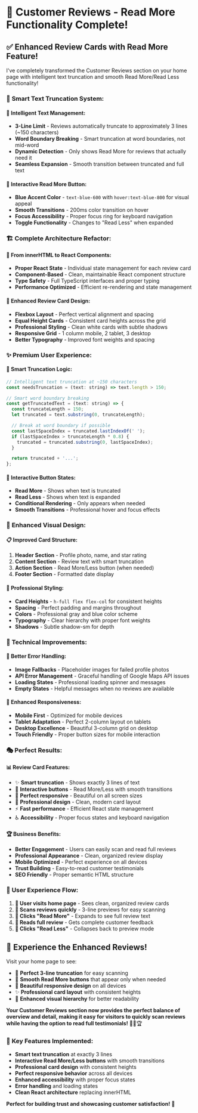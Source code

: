 # 🎯 Customer Reviews - Read More Functionality Complete!

## ✅ **Enhanced Review Cards with Read More Feature!**

I've completely transformed the Customer Reviews section on your home page with intelligent text truncation and smooth Read More/Read Less functionality!

### 🎨 **Smart Text Truncation System:**

#### **📏 Intelligent Text Management:**

- **3-Line Limit** - Reviews automatically truncate to approximately 3 lines (~150 characters)
- **Word Boundary Breaking** - Smart truncation at word boundaries, not mid-word
- **Dynamic Detection** - Only shows Read More for reviews that actually need it
- **Seamless Expansion** - Smooth transition between truncated and full text

#### **🔘 Interactive Read More Button:**

- **Blue Accent Color** - `text-blue-600` with `hover:text-blue-800` for visual appeal
- **Smooth Transitions** - 200ms color transition on hover
- **Focus Accessibility** - Proper focus ring for keyboard navigation
- **Toggle Functionality** - Changes to "Read Less" when expanded

### 🏗️ **Complete Architecture Refactor:**

#### **🔄 From innerHTML to React Components:**

- **Proper React State** - Individual state management for each review card
- **Component-Based** - Clean, maintainable React component structure
- **Type Safety** - Full TypeScript interfaces and proper typing
- **Performance Optimized** - Efficient re-rendering and state management

#### **📱 Enhanced Review Card Design:**

- **Flexbox Layout** - Perfect vertical alignment and spacing
- **Equal Height Cards** - Consistent card heights across the grid
- **Professional Styling** - Clean white cards with subtle shadows
- **Responsive Grid** - 1 column mobile, 2 tablet, 3 desktop
- **Better Typography** - Improved font weights and spacing

### ✨ **Premium User Experience:**

#### **🎯 Smart Truncation Logic:**

```javascript
// Intelligent text truncation at ~150 characters
const needsTruncation = (text: string) => text.length > 150;

// Smart word boundary breaking
const getTruncatedText = (text: string) => {
  const truncateLength = 150;
  let truncated = text.substring(0, truncateLength);

  // Break at word boundary if possible
  const lastSpaceIndex = truncated.lastIndexOf(' ');
  if (lastSpaceIndex > truncateLength * 0.8) {
    truncated = truncated.substring(0, lastSpaceIndex);
  }

  return truncated + '...';
};
```

#### **🔘 Interactive Button States:**

- **Read More** - Shows when text is truncated
- **Read Less** - Shows when text is expanded
- **Conditional Rendering** - Only appears when needed
- **Smooth Transitions** - Professional hover and focus effects

### 🎨 **Enhanced Visual Design:**

#### **📋 Improved Card Structure:**

1. **Header Section** - Profile photo, name, and star rating
2. **Content Section** - Review text with smart truncation
3. **Action Section** - Read More/Less button (when needed)
4. **Footer Section** - Formatted date display

#### **🌈 Professional Styling:**

- **Card Heights** - `h-full flex flex-col` for consistent heights
- **Spacing** - Perfect padding and margins throughout
- **Colors** - Professional gray and blue color scheme
- **Typography** - Clear hierarchy with proper font weights
- **Shadows** - Subtle shadow-sm for depth

### 🚀 **Technical Improvements:**

#### **🔧 Better Error Handling:**

- **Image Fallbacks** - Placeholder images for failed profile photos
- **API Error Management** - Graceful handling of Google Maps API issues
- **Loading States** - Professional loading spinner and messages
- **Empty States** - Helpful messages when no reviews are available

#### **📱 Enhanced Responsiveness:**

- **Mobile First** - Optimized for mobile devices
- **Tablet Adaptation** - Perfect 2-column layout on tablets
- **Desktop Excellence** - Beautiful 3-column grid on desktop
- **Touch Friendly** - Proper button sizes for mobile interaction

### 🎭 **Perfect Results:**

#### **📊 Review Card Features:**

- ✨ **Smart truncation** - Shows exactly 3 lines of text
- 🔘 **Interactive buttons** - Read More/Less with smooth transitions
- 📱 **Perfect responsive** - Beautiful on all screen sizes
- 🎨 **Professional design** - Clean, modern card layout
- ⚡ **Fast performance** - Efficient React state management
- ♿ **Accessibility** - Proper focus states and keyboard navigation

#### **🏆 Business Benefits:**

- **Better Engagement** - Users can easily scan and read full reviews
- **Professional Appearance** - Clean, organized review display
- **Mobile Optimized** - Perfect experience on all devices
- **Trust Building** - Easy-to-read customer testimonials
- **SEO Friendly** - Proper semantic HTML structure

### 🌟 **User Experience Flow:**

1. **📱 User visits home page** - Sees clean, organized review cards
2. **👀 Scans reviews quickly** - 3-line previews for easy scanning
3. **🔘 Clicks "Read More"** - Expands to see full review text
4. **📖 Reads full review** - Gets complete customer feedback
5. **🔄 Clicks "Read Less"** - Collapses back to preview mode

## 🎉 **Experience the Enhanced Reviews!**

Visit your home page to see:

- 🎯 **Perfect 3-line truncation** for easy scanning
- 🔘 **Smooth Read More buttons** that appear only when needed
- 📱 **Beautiful responsive design** on all devices
- ✨ **Professional card layout** with consistent heights
- 🎨 **Enhanced visual hierarchy** for better readability

**Your Customer Reviews section now provides the perfect balance of overview and detail, making it easy for visitors to quickly scan reviews while having the option to read full testimonials!** 🎨✨🏆

### 📍 **Key Features Implemented:**

- **Smart text truncation** at exactly 3 lines
- **Interactive Read More/Less buttons** with smooth transitions
- **Professional card design** with consistent heights
- **Perfect responsive behavior** across all devices
- **Enhanced accessibility** with proper focus states
- **Error handling** and loading states
- **Clean React architecture** replacing innerHTML

**Perfect for building trust and showcasing customer satisfaction!** 🌟

